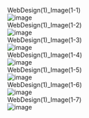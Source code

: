 WebDesign(1)_Image(1-1)<br>
![image](https://github.com/pm4c1/web-design/assets/122862249/7fdf851b-6591-4050-ae79-cd6f493bf983)
<br>WebDesign(1)_Image(1-2)<br>
![image](https://github.com/pm4c1/web-design/assets/122862249/b9a89c39-81dc-4f5f-9543-6aa6822bccea)
<br>WebDesign(1)_Image(1-3)<br>
![image](https://github.com/pm4c1/web-design/assets/122862249/3f3d0f52-dae3-4a60-9abf-82da2bfc9b44)
<br>WebDesign(1)_Image(1-4)<br>
![image](https://github.com/pm4c1/web-design/assets/122862249/d4ab1863-ebc2-44f8-80ff-c326eea37fb2)
<br>WebDesign(1)_Image(1-5)<br>
![image](https://github.com/pm4c1/web-design/assets/122862249/3c7e42bf-6bf8-439d-ab5c-24847eef148c)
<br>WebDesign(1)_Image(1-6)<br>
![image](https://github.com/pm4c1/web-design/assets/122862249/e6703341-8283-4e11-96ec-15daedcb7117)
<br>WebDesign(1)_Image(1-7)<br>
![image](https://github.com/pm4c1/web-design/assets/122862249/6bebaf7d-4b90-48d4-bb4a-281a0f9dd0b5)



